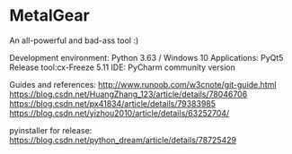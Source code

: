 # MetalGear
An all-powerful and bad-ass tool :)


Development environment: Python 3.63 / Windows 10
Applications: PyQt5 
Release tool:cx-Freeze 5.11
IDE: PyCharm community version

Guides and references:
http://www.runoob.com/w3cnote/git-guide.html
https://blog.csdn.net/HuangZhang_123/article/details/78046706
https://blog.csdn.net/px41834/article/details/79383985
https://blog.csdn.net/yizhou2010/article/details/63252704/

pyinstaller for release:
https://blog.csdn.net/python_dream/article/details/78725429
